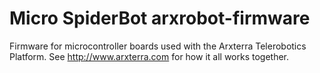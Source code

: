 Micro SpiderBot arxrobot-firmware
=================

Firmware for microcontroller boards used with the Arxterra Telerobotics Platform.  See http://www.arxterra.com for how it all works together.
